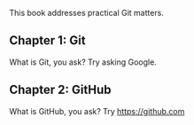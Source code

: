 This book addresses practical Git matters.

## Chapter 1: Git

What is Git, you ask? Try asking Google.

## Chapter 2: GitHub

What is GitHub, you ask? Try https://github.com
